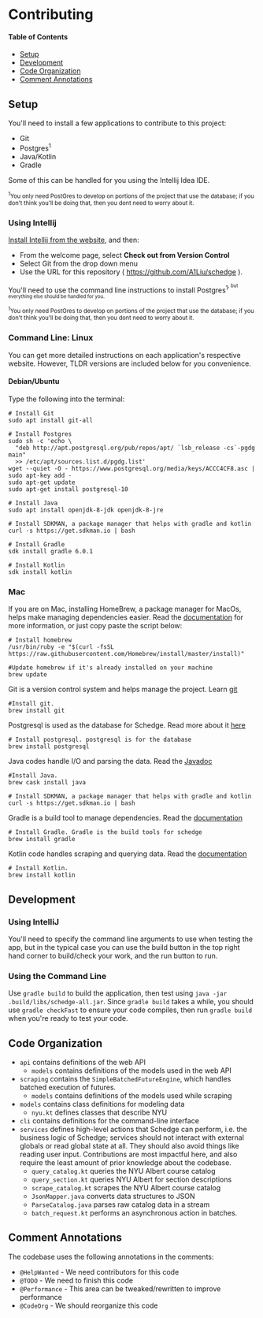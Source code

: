 # Contributing

#### Table of Contents
- [Setup](#user-content-setup)
- [Development](#user-content-development)
- [Code Organization](#user-content-code-organization)
- [Comment Annotations](#user-content-comment-annotations)

## Setup
You'll need to install a few applications to contribute to this project:

- Git
- Postgres<sup>1</sup>
- Java/Kotlin
- Gradle

Some of this can be handled for you using the Intellij Idea IDE.

<small><sup>1</sup>You only need PostGres to develop on portions of the project
that use the database; if you don't think you'll be doing that, then you dont need
to worry about it.</small>

<!-- @HelpWanted More detailed explanation of what to do for Intellij -->
### Using Intellij
[Install Intellij from the website][intellij-download], and then:
- From the welcome page, select **Check out from Version Control**
- Select Git from the drop down menu
- Use the URL for this repository ( https://github.com/A1Liu/schedge ).

You'll need to use the command line instructions to install Postgres<sup>1<sup>,
but everything else should be handled for you.

[intellij-download]: https://www.jetbrains.com/idea/download/index.html

<small><sup>1</sup>You only need PostGres to develop on portions of the project
that use the database; if you don't think you'll be doing that, then you dont need
to worry about it.</small>

<!-- @HelpWanted Add command line installation instructions for more OSes -->
### Command Line: Linux
You can get more detailed instructions on each application's respective website.
However, TLDR versions are included below for you convenience.

#### Debian/Ubuntu
Type the following into the terminal:

```shell script
# Install Git
sudo apt install git-all

# Install Postgres
sudo sh -c 'echo \
  "deb http://apt.postgresql.org/pub/repos/apt/ `lsb_release -cs`-pgdg main"
  >> /etc/apt/sources.list.d/pgdg.list'
wget --quiet -O - https://www.postgresql.org/media/keys/ACCC4CF8.asc | sudo apt-key add -
sudo apt-get update
sudo apt-get install postgresql-10

# Install Java
sudo apt install openjdk-8-jdk openjdk-8-jre

# Install SDKMAN, a package manager that helps with gradle and kotlin
curl -s https://get.sdkman.io | bash

# Install Gradle
sdk install gradle 6.0.1

# Install Kotlin
sdk install kotlin
```

### Mac
If you are on Mac, installing HomeBrew, a package manager for MacOs, helps make
managing dependencies easier. Read the [documentation](https://docs.brew.sh/) for more information,
or just copy paste the script below:

```shell script
# Install homebrew
/usr/bin/ruby -e "$(curl -fsSL https://raw.githubusercontent.com/Homebrew/install/master/install)"

#Update homebrew if it's already installed on your machine
brew update
```

Git is a version control system and helps manage the project. Learn [git](https://www.tutorialspoint.com/git/index.htm)

```shell script
#Install git.
brew install git
```

Postgresql is used as the database for Schedge. Read more about it [here](https://www.postgresql.org/about/)

```shell script
# Install postgresql. postgresql is for the database
brew install postgresql
```

Java codes handle I/O and parsing the data. Read the [Javadoc](https://docs.oracle.com/javase/7/docs/api/)

```shell script
#Install Java.
brew cask install java
```

```shell script
# Install SDKMAN, a package manager that helps with gradle and kotlin
curl -s https://get.sdkman.io | bash
```

Gradle is a build tool to manage dependencies. Read the [documentation](https://docs.gradle.org/current/userguide/what_is_gradle.html)

```shell script
# Install Gradle. Gradle is the build tools for schedge
brew install gradle
```

Kotlin code handles scraping and querying data. Read the [documentation](https://kotlinlang.org/docs/reference/)

```shell script
# Install Kotlin.
brew install kotlin
```

## Development

<!-- @HelpWanted Make this more detailed -->
### Using IntelliJ
You'll need to specify the command line arguments to use when testing the app, but
in the typical case you can use the build button in the top right hand corner to
build/check your work, and the run button to run.

### Using the Command Line
Use `gradle build` to build the application, then test using
`java -jar .build/libs/schedge-all.jar`. Since `gradle build` takes a while, you
should use `gradle checkFast` to ensure your code compiles, then run `gradle build`
when you're ready to test your code.

## Code Organization
- `api` contains definitions of the web API
  - `models` contains definitions of the models used in the web API
- `scraping` contains the `SimpleBatchedFutureEngine`, which handles batched execution
  of futures.
  - `models` contains definitions of the models used while scraping
- `models` contains class definitions for modeling data
  - `nyu.kt` defines classes that describe NYU
- `cli` contains definitions for the command-line interface
- `services` defines high-level actions that Schedge can perform, i.e. the
  business logic of Schedge; services should not interact with external globals
  or read global state at all. They should also avoid things like reading user
  input. Contributions are most impactful here, and also require the least amount
  of prior knowledge about the codebase.
  - `query_catalog.kt` queries the NYU Albert course catalog
  - `query_section.kt` queries NYU Albert for section descriptions
  - `scrape_catalog.kt` scrapes the NYU Albert course catalog
  - `JsonMapper.java` converts data structures to JSON
  - `ParseCatalog.java` parses raw catalog data in a stream
  - `batch_request.kt` performs an asynchronous action in batches.

## Comment Annotations
The codebase uses the following annotations in the comments:

- `@HelpWanted` - We need contributors for this code
- `@TODO` - We need to finish this code
- `@Performance` - This area can be tweaked/rewritten to improve performance
- `@CodeOrg` - We should reorganize this code

